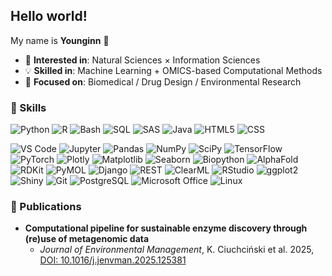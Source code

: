 ## Hello world!

My name is **Younginn** 👋
<!--
My interests lie in exploring and innovating at the intersection of **natural sciences** and **information sciences**, through computational methods, ranging from predictive **machine learning (ML)** and **deep learning (DL)** to rigorous, deep **OMICS-based** analyses. I utilize real-life data to drive significant practical advancements, with a focus on **biomedical** and **environmental research**. 
-->

- 🔭 **Interested in**: Natural Sciences × Information Sciences
- 💡 **Skilled in**: Machine Learning + OMICS-based Computational Methods
- 🧬 **Focused on**: Biomedical / Drug Design / Environmental Research


### 🚀 Skills

<!--
`.py`, `.ipynb`, `.R`, `.Rmd`, `.sh`, `.sas`

`.html`, `.css`, `.java`, `.sql`
-->

<!-- https://simpleicons.org/ -->
![Python](https://img.shields.io/badge/Python-3776AB?style=for-the-badge&logo=python&logoColor=white)
![R](https://img.shields.io/badge/R-276DC3?style=for-the-badge&logo=R&logoColor=white)
![Bash](https://img.shields.io/badge/Bash-4EAA25?style=for-the-badge&logo=gnubash&logoColor=white)
![SQL](https://img.shields.io/badge/SQL-4169E1?style=for-the-badge&logo=postgresql&logoColor=white)
![SAS](https://img.shields.io/badge/SAS-007CC3?style=for-the-badge&logo=sas&logoColor=white)
![Java](https://img.shields.io/badge/Java-007396?style=for-the-badge&logo=java&logoColor=white)
![HTML5](https://img.shields.io/badge/HTML5-E34F26?style=for-the-badge&logo=html5&logoColor=white)
![CSS](https://img.shields.io/badge/CSS-1572B6?style=for-the-badge&logo=css&logoColor=white)

![VS Code](https://img.shields.io/badge/VS%20Code-007ACC?style=for-the-badge&logo=visualstudiocode&logoColor=white)
![Jupyter](https://img.shields.io/badge/Jupyter-F37626?style=for-the-badge&logo=jupyter&logoColor=white)
![Pandas](https://img.shields.io/badge/Pandas-150458?style=for-the-badge&logo=pandas&logoColor=white)
![NumPy](https://img.shields.io/badge/NumPy-013243?style=for-the-badge&logo=numpy&logoColor=white)
![SciPy](https://img.shields.io/badge/SciPy-8CAAE6?style=for-the-badge&logo=scipy&logoColor=white)
![TensorFlow](https://img.shields.io/badge/TensorFlow-FF6F00?style=for-the-badge&logo=tensorflow&logoColor=white)
![PyTorch](https://img.shields.io/badge/PyTorch-EE4C2C?style=for-the-badge&logo=pytorch&logoColor=white)
![Plotly](https://img.shields.io/badge/Plotly-3F00D3?style=for-the-badge&logo=plotly&logoColor=white)
![Matplotlib](https://img.shields.io/badge/Matplotlib-003366?style=for-the-badge&logo=matplotlib&logoColor=white)
![Seaborn](https://img.shields.io/badge/Seaborn-82C8D9?style=for-the-badge&logo=seaborn&logoColor=black)
![Biopython](https://img.shields.io/badge/Biopython-0096D8?style=for-the-badge&logo=python&logoColor=white)
![AlphaFold](https://img.shields.io/badge/AlphaFold-1E4D8B?style=for-the-badge&logo=google&logoColor=white)
![RDKit](https://img.shields.io/badge/RDKit-003366?style=for-the-badge&logo=python&logoColor=white)
![PyMOL](https://img.shields.io/badge/PyMOL-0099CC?style=for-the-badge&logo=python&logoColor=white)
![Django](https://img.shields.io/badge/Django-092E20?style=for-the-badge&logo=django&logoColor=white)
![REST](https://img.shields.io/badge/REST%20API-00599C?style=for-the-badge&logo=postman&logoColor=white)
![ClearML](https://img.shields.io/badge/ClearML-00BFA6?style=for-the-badge&logo=clearml&logoColor=white)
![RStudio](https://img.shields.io/badge/RStudio-75AADB?style=for-the-badge&logo=rstudio&logoColor=white)
![ggplot2](https://img.shields.io/badge/ggplot2-276DC3?style=for-the-badge&logo=rstudio&logoColor=white)
![Shiny](https://img.shields.io/badge/Shiny-4D708B?style=for-the-badge&logo=shiny&logoColor=white)
![Git](https://img.shields.io/badge/Git-F05032?style=for-the-badge&logo=git&logoColor=white)
![PostgreSQL](https://img.shields.io/badge/PostgreSQL-336791?style=for-the-badge&logo=postgresql&logoColor=white)
![Microsoft Office](https://img.shields.io/badge/Microsoft%20Office-D83B01?style=for-the-badge&logo=microsoftoffice&logoColor=white)
![Linux](https://img.shields.io/badge/Linux-000000?style=for-the-badge&logo=linux&logoColor=white)

### 📝 Publications

* **Computational pipeline for sustainable enzyme discovery through (re)use of metagenomic data**
    * *Journal of Environmental Management*, K. Ciuchciński et al. 2025, [DOI: 10.1016/j.jenvman.2025.125381](https://doi.org/10.1016/j.jenvman.2025.125381)
    

<!--
### 📂 Projects

#### **INDEPTH/Grieg Project**
* **Duration:** October 2022 – April 2024
* **Focus:** **Computational Bioprospecting** and analysis of deep-sea marine ecosystems.
* **Impact:** Designed and evaluated **novel computational pipelines** for **metagenomic** and bioprospecting analyses, conducted in collaboration with the University of Gdańsk, Polish Academy of Sciences, and University of Bergen.


#### **Deep Learning in Life Sciences Hackathon**
* **Duration:** March 2025 – June 2025 (4EU+ at Heidelberg University)
* **Focus:** Exploration of **Machine Learning (ML) applications** across diverse life science data.
* **Impact:** Developed projects utilizing state-of-the-art **Deep Learning** models for **Omics**, **Image Analysis**, and **Drug Design** applications.

#### **Interdisciplinary Drug Design Project**
* **Duration:** October 2023 – February 2024 (4EU+ at Charles University)
* **Focus:** Molecular Biology and **ML-based Drug Design**.
* **Impact:** Evaluated the strengths and limitations of both classical and machine learning methods for drug candidate selection.
* **Repository:** [Project Repo](https://github.com/young-sudo/meet-eu-2023-projects)
-->



<!--
**young-sudo/young-sudo** is a ✨ _special_ ✨ repository because its `README.md` (this file) appears on your GitHub profile.
-->
